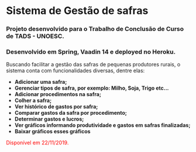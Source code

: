 # Sistema de Gestão de safras 

### Projeto desenvolvido para o Trabalho de Conclusão de Curso de TADS - UNOESC. 
### Desenvolvido em Spring, Vaadin 14 e deployed no Heroku. 

Buscando facilitar a gestão das safras de pequenas produtores rurais, o sistema conta com funcionalidades diversas,
dentre elas:

- **Adicionar uma safra;** 
- **Gerenciar tipos de safra, por exemplo: Milho, Soja, Trigo etc...** 
- **Adicionar procedimentos na safra;** 
- **Colher a safra;** 
- **Ver histórico de gastos por safra;** 
- **Comparar gastos da safra por procedimento;** 
- **Determinar gastos e lucros;** 
- **Ver gráficos informando produtividade e gastos em safras finalizadas;** 
- **Baixar gráficos esses gráficos** 


<p style="color: red">Disponível em 22/11/2019.</p>
